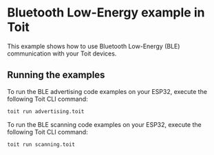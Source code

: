 # Bluetooth Low-Energy example in Toit

This example shows how to use Bluetooth Low-Energy (BLE) communication with your Toit devices.

## Running the examples

To run the BLE advertising code examples on your ESP32, execute the following Toit CLI command:

```bash
toit run advertising.toit
```

To run the BLE scanning code examples on your ESP32, execute the following Toit CLI command:

```bash
toit run scanning.toit
```
